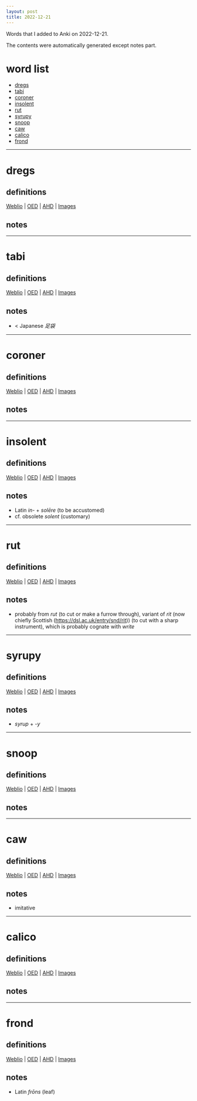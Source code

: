 ```yaml
---
layout: post
title: 2022-12-21
---
```


Words that I added to Anki on 2022-12-21.

The contents were automatically generated except notes part.
# word list
- [dregs](#dregs)
- [tabi](#tabi)
- [coroner](#coroner)
- [insolent](#insolent)
- [rut](#rut)
- [syrupy](#syrupy)
- [snoop](#snoop)
- [caw](#caw)
- [calico](#calico)
- [frond](#frond)

---

# dregs
## definitions
[Weblio](https://ejje.weblio.jp/content_find?query=dregs&searchType=exact)
|
[OED](https://www.oed.com/search?q=dregs)
|
[AHD](https://www.ahdictionary.com/word/search.html?q=dregs)
|
[Images](https://www.google.com/search?tbm=isch&q=dregs)

## notes

---

# tabi
## definitions
[Weblio](https://ejje.weblio.jp/content_find?query=tabi&searchType=exact)
|
[OED](https://www.oed.com/search?q=tabi)
|
[AHD](https://www.ahdictionary.com/word/search.html?q=tabi)
|
[Images](https://www.google.com/search?tbm=isch&q=tabi)

## notes
- &lt; Japanese *足袋*

---

# coroner
## definitions
[Weblio](https://ejje.weblio.jp/content_find?query=coroner&searchType=exact)
|
[OED](https://www.oed.com/search?q=coroner)
|
[AHD](https://www.ahdictionary.com/word/search.html?q=coroner)
|
[Images](https://www.google.com/search?tbm=isch&q=coroner)

## notes

---

# insolent
## definitions
[Weblio](https://ejje.weblio.jp/content_find?query=insolent&searchType=exact)
|
[OED](https://www.oed.com/search?q=insolent)
|
[AHD](https://www.ahdictionary.com/word/search.html?q=insolent)
|
[Images](https://www.google.com/search?tbm=isch&q=insolent)

## notes
- Latin *in-* + *solēre* (to be accustomed)
- cf. obsolete *solent* (customary)

---

# rut
## definitions
[Weblio](https://ejje.weblio.jp/content_find?query=rut&searchType=exact)
|
[OED](https://www.oed.com/search?q=rut)
|
[AHD](https://www.ahdictionary.com/word/search.html?q=rut)
|
[Images](https://www.google.com/search?tbm=isch&q=rut)

## notes
- probably from *rut* (to cut or make a furrow through), variant of *rit* (now chiefly Scottish (<https://dsl.ac.uk/entry/snd/rit>)) (to cut with a sharp instrument), which is probably cognate with *write*

---

# syrupy
## definitions
[Weblio](https://ejje.weblio.jp/content_find?query=syrupy&searchType=exact)
|
[OED](https://www.oed.com/search?q=syrupy)
|
[AHD](https://www.ahdictionary.com/word/search.html?q=syrupy)
|
[Images](https://www.google.com/search?tbm=isch&q=syrupy)

## notes
- *syrup* + *-y*

---

# snoop
## definitions
[Weblio](https://ejje.weblio.jp/content_find?query=snoop&searchType=exact)
|
[OED](https://www.oed.com/search?q=snoop)
|
[AHD](https://www.ahdictionary.com/word/search.html?q=snoop)
|
[Images](https://www.google.com/search?tbm=isch&q=snoop)

## notes

---

# caw
## definitions
[Weblio](https://ejje.weblio.jp/content_find?query=caw&searchType=exact)
|
[OED](https://www.oed.com/search?q=caw)
|
[AHD](https://www.ahdictionary.com/word/search.html?q=caw)
|
[Images](https://www.google.com/search?tbm=isch&q=caw)

## notes
- imitative

---

# calico
## definitions
[Weblio](https://ejje.weblio.jp/content_find?query=calico&searchType=exact)
|
[OED](https://www.oed.com/search?q=calico)
|
[AHD](https://www.ahdictionary.com/word/search.html?q=calico)
|
[Images](https://www.google.com/search?tbm=isch&q=calico)

## notes

---

# frond
## definitions
[Weblio](https://ejje.weblio.jp/content_find?query=frond&searchType=exact)
|
[OED](https://www.oed.com/search?q=frond)
|
[AHD](https://www.ahdictionary.com/word/search.html?q=frond)
|
[Images](https://www.google.com/search?tbm=isch&q=frond)

## notes
- Latin *frōns* (leaf)

